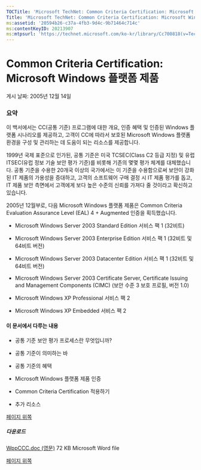 ```yaml
---
TOCTitle: 'Microsoft TechNet: Common Criteria Certification: Microsoft Windows 플랫폼 제품'
Title: 'Microsoft TechNet: Common Criteria Certification: Microsoft Windows 플랫폼 제품'
ms:assetid: '20594b26-c37a-4fb3-9d4c-9b71464c714c'
ms:contentKeyID: 20213907
ms:mtpsurl: 'https://technet.microsoft.com/ko-kr/library/Cc700818(v=TechNet.10)'
---
```


Common Criteria Certification: Microsoft Windows 플랫폼 제품
============================================================

게시 날짜: 2005년 12월 14일

### 요약

이 백서에서는 CC(공통 기준) 프로그램에 대한 개요, 인증 혜택 및 인증된 Windows 플랫폼 시나리오를 제공하고, 고객이 CC에 따라서 보호된 Microsoft Windows 플랫폼 환경을 구성 및 관리하는 데 도움이 되는 리소스를 제공합니다.

1999년 국제 표준으로 인가된, 공통 기준은 미국 TCSEC(Class C2 등급 지정) 및 유럽 ITSEC(유럽 정보 기술 보안 평가 기준)를 비롯해 기존의 몇몇 평가 체계를 대체했습니다. 공통 기준을 수용한 20개국 이상의 국가에서는 이 기준을 수용함으로써 보안이 강화된 IT 제품의 가용성을 증대하고, 고객의 소프트웨어 구매 결정 시 IT 제품 평가를 돕고, IT 제품 보안 측면에서 고객에게 보다 높은 수준의 신뢰를 가져다 줄 것이라고 확신하고 있습니다.

2005년 12월부로, 다음 Microsoft Windows 플랫폼 제품은 Common Criteria Evaluation Assurance Level (EAL) 4 + Augmented 인증을 획득했습니다.

-   Microsoft Windows Server 2003 Standard Edition 서비스 팩 1 (32비트)

-   Microsoft Windows Server 2003 Enterprise Edition 서비스 팩 1 (32비트 및 64비트 버전)

-   Microsoft Windows Server 2003 Datacenter Edition 서비스 팩 1 (32비트 및 64비트 버전)

-   Microsoft Windows Server 2003 Certificate Server, Certificate Issuing and Management Components (CIMC) (보안 수준 3 보호 프로필, 버전 1.0)

-   Microsoft Windows XP Professional 서비스 팩 2

-   Microsoft Windows XP Embedded 서비스 팩 2

#### 이 문서에서 다루는 내용

-   공통 기준 보안 평가 프로세스란 무엇입니까?

-   공통 기준이 의미하는 바

-   공통 기준의 혜택

-   Microsoft Windows 플랫폼 제품 인증

-   Common Criteria Certification 적용하기

-   추가 리소스

[](#mainsection)[페이지 위쪽](#mainsection)

##### 다운로드

[WppCCC.doc (영문)](https://download.microsoft.com/download/8/a/d/8ad9c652-4a8d-4283-9b50-a09f329e84c2/wppccc.doc)
72 KB
Microsoft Word file

[](#mainsection)[페이지 위쪽](#mainsection)
